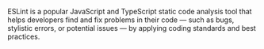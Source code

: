 ESLint is a popular JavaScript and TypeScript static code analysis tool that helps developers find and fix problems in their code — such as bugs, stylistic errors, or potential issues — by applying coding standards and best practices.
